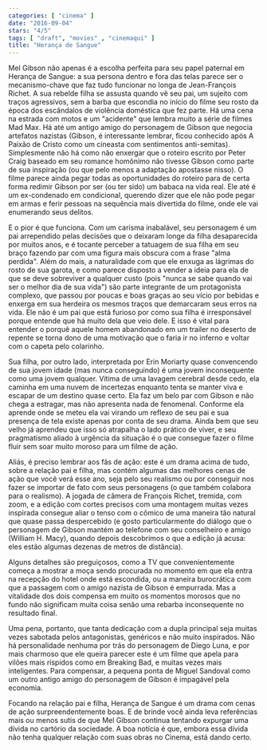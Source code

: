 ```yaml
---
categories: [ "cinema" ]
date: "2016-09-04"
stars: "4/5"
tags: [ "draft", "movies" , "cinemaqui" ]
title: "Herança de Sangue"
---
```

Mel Gibson não apenas é a escolha perfeita para seu papel paternal em Herança de Sangue: a sua persona dentro e fora das telas parece ser o mecanismo-chave que faz tudo funcionar no longa de Jean-François Richet. A sua rebelde filha se assusta quando vê seu pai, um sujeito com traços agressivos, sem a barba que escondia no início do filme seu rosto da época dos escândalos de violência doméstica que fez parte. Há uma cena na estrada com motos e um "acidente" que lembra muito a série de filmes Mad Max. Há até um antigo amigo do personagem de Gibson que negocia artefatos nazistas (Gibson, é interessante lembrar, ficou conhecido após A Paixão de Cristo como um cineasta com sentimentos anti-semitas). Simplesmente não há como não enxergar que o roteiro escrito por Peter Craig baseado em seu romance homônimo não tivesse Gibson como parte de sua inspiração (ou que pelo menos a adaptação apostasse nisso). O filme parece ainda pegar todas as oportunidades do roteiro para de certa forma redimir Gibson por ser (ou ter sido) um babaca na vida real. Ele até é um ex-condenado em condicional, querendo dizer que ele não pode pegar em armas e ferir pessoas na sequência mais divertida do filme, onde ele vai enumerando seus delitos.

E o pior é que funciona. Com um carisma inabalável, seu personagem é um pai arrependido pelas decisões que o deixaram longe da filha desaparecida por muitos anos, e é tocante perceber a tatuagem de sua filha em seu braço fazendo par com uma figura mais obscura com a frase "alma perdida". Além do mais, a naturalidade com que ele enxuga as lágrimas do rosto de sua garota, e como parece disposto a vender a ideia para ela de que se deve sobreviver a qualquer custo (pois "nunca se sabe quando vai ser o melhor dia de sua vida") são parte integrante de um protagonista complexo, que passou por poucas e boas graças ao seu vício por bebidas e enxerga em sua herdeira os mesmos traços que demarcaram seus erros na vida. Ele não é um pai que está furioso por como sua filha é irresponsável porque entende que há muito dela que veio dele. E isso é vital para entender o porquê aquele homem abandonado em um trailer no deserto de repente se torna dono de uma motivação que o faria ir no inferno e voltar com o capeta pelo colarinho.

Sua filha, por outro lado, interpretada por Erin Moriarty quase convencendo de sua jovem idade (mas nunca conseguindo) é uma jovem inconsequente como uma jovem qualquer. Vítima de uma lavagem cerebral desde cedo, ela caminha em uma nuvem de incertezas enquanto tenta se manter viva e escapar de um destino quase certo. Ela faz um belo par com Gibson e não chega a estragar, mas não apresenta nada de fenomenal. Conforme ela aprende onde se meteu ela vai virando um reflexo de seu pai e sua presença de tela existe apenas por conta de seu drama. Ainda bem que seu velho já aprendeu que isso só atrapalha o lado prático de viver, e seu pragmatismo aliado à urgência da situação é o que consegue fazer o filme fluir sem soar muito moroso para um filme de ação.

Aliás, é preciso lembrar aos fãs de ação: este é um drama acima de tudo, sobre a relação pai e filha, mas contém algumas das melhores cenas de ação que você verá esse ano, seja pelo seu realismo ou por conseguir nos fazer se importar de fato com seus personagens (o que também colabora para o realismo). A jogada de câmera de François Richet, tremida, com zoom, e a edição com cortes precisos com uma montagem muitas vezes inspirada consegue aliar o tenso com o cômico de uma maneira tão natural que quase passa despercebido (e gosto particularmente do diálogo que o personagem de Gibson mantém ao telefone com seu conselheiro e amigo (William H. Macy), quando depois descobrimos o que a edição já acusa: eles estão algumas dezenas de metros de distância).

Alguns detalhes são preguiçosos, como a TV que convenientemente começa a mostrar a moça sendo procurada no momento em que ela entra na recepção do hotel onde está escondida, ou a maneira burocrática com que a passagem com o amigo nazista de Gibson é empurrada. Mas a vitalidade dos dois compensa em muito os momentos morosos que no fundo não significam muita coisa senão uma rebarba inconsequente no resultado final.

Uma pena, portanto, que tanta dedicação com a dupla principal seja muitas vezes sabotada pelos antagonistas, genéricos e não muito inspirados. Não há personalidade nenhuma por trás do personagem de Diego Luna, e por mais charmoso que ele queira parecer este é um filme que apela para vilões mais ríspidos como em Breaking Bad, e muitas vezes mais inteligentes. Para compensar, a pequena ponta de Miguel Sandoval como um outro antigo amigo do personagem de Gibson é impagável pela economia.

Focando na relação pai e filha, Herança de Sangue é um drama com cenas de ação surpreendentemente boas. E de brinde você ainda leva referências mais ou menos sutis de que Mel Gibson continua tentando expurgar uma dívida no cartório da sociedade. A boa notícia é que, embora essa dívida não tenha qualquer relação com suas obras no Cinema, está dando certo.
